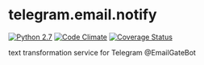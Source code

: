 # telegram.email.notify
[![Python 2.7](https://img.shields.io/travis/vb64/telegram.email.notify.svg?label=Python%202.7&style=plastic)](https://travis-ci.org/vb64/telegram.email.notify)
[![Code Climate](https://img.shields.io/codeclimate/maintainability-percentage/vb64/telegram.email.notify.svg?label=Code%20Climate&style=plastic)](https://codeclimate.com/github/vb64/telegram.email.notify)
[![Coverage Status](https://coveralls.io/repos/github/vb64/telegram.email.notify/badge.svg?branch=master)](https://coveralls.io/github/vb64/telegram.email.notify?branch=master)

text transformation service for Telegram @EmailGateBot

